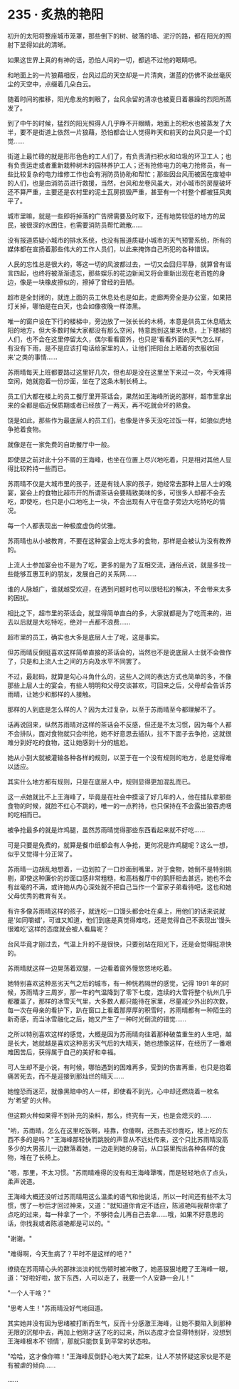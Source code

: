<link rel="stylesheet" href="../styles/text.css" />
<h1>235 · 炙热的艳阳</h1>

初升的太阳将整座城市笼罩，那些倒下的树、破落的墙、泥泞的路，都在阳光的照射下显得如此的清晰。

如果这世界上真的有神的话，恐怕人间的一切，都逃不过他的眼睛吧。

和地面上的一片狼藉相反，台风过后的天空却是一片清爽，湛蓝的仿佛不染丝毫灰尘的天空中，点缀着几朵白云。

随着时间的推移，阳光愈发的刺眼了，台风余留的清凉也被夏日着暴躁的烈阳所蒸发了。

到了中午的时候，猛烈的阳光照得人几乎睁不开眼睛，地面上的积水也被蒸发了大半，要不是街道上依然一片狼藉，恐怕都会让人觉得昨天和前天的台风只是一个幻觉......

街道上最忙碌的就是形形色色的工人们了，有负责清扫积水和垃圾的环卫工人；也有负责运走或者重新栽种树木的园林养护工人；还有抢修电力的电力抢修员，有一些比较复杂的电力维修工作也会有消防员协助和帮忙；那些因台风而被困在废墟中的人们，也是由消防员进行救援，当然，台风和龙卷风虽大，对小城市的房屋破坏还不算严重，主要还是农村里的泥土瓦房损毁严重，甚至有一个村整个都被狂风夷平了。

城市里嘛，就是一些即将掉落的广告牌需要及时取下，还有地势较低的地方的居民，被很深的水困住，也需要消防员帮忙疏散......

没有报道质疑小城市的排水系统，也没有报道质疑小城市的天气预警系统，所有的媒体都在宣扬着那些伟大的工作人员们，以此来掩饰自己所犯的各种错误。

人民的忘性总是很大的，等这一切的风波都过去，一切又会回归平静，就算曾有谣言四起，也终将被渐渐遗忘，那些娱乐的花边新闻又将会重新出现在老百姓的身边，像是一块橡皮擦似的，擦掉了曾经的丑陋。

超市是全封闭的，就连上面的员工休息处也是如此，走廊两旁全是办公室，如果把灯关掉，哪怕是在白天，也会如像夜晚一样漆黑。

唯一的窗户设在下行的楼梯中，旁边放了一张长长的木椅，本意是供员工休息晒太阳的地方，但大多数时候大家都没有那么空闲，特意跑到这里来休息，上下楼梯的人们，也不会在这里停留太久，偶尔看看窗外，也只是'看看外面的天气怎么样，有没有下雨，是不是应该打电话给家里的人，让他们把阳台上晒着的衣服收回来'之类的事情......

苏雨晴每天上班都要路过这里好几次，但也却是没在这里坐下来过一次，今天难得空闲，她就抱着一份炒面，坐在了这条木制长椅上。

员工们大都在楼上的员工餐厅里开茶话会，果然如王海峰所说的那样，超市里拿出来的全都是临近保质期或者已经放了一两天，再不吃就会坏的熟食。

饶是如此，那些作为最底层人的员工们，也像是许多天没吃过饭一样，如狼似虎地争抢着食物。

就像是在一家免费的自助餐厅中一般。

即使是之前对此十分不屑的王海峰，也坐在位置上尽兴地吃着，只是相对其他人显得比较矜持一些而已。

苏雨晴不仅是大城市里的孩子，还是有钱人家的孩子，她经常去那种上层人士的晚宴，宴会上的食物比超市开的所谓茶话会要精致美味的多，可很多人却都不会去吃，即使吃，也只是小口地吃上一块，不会出现有人守在盘子旁边大吃特吃的情况。

每一个人都表现出一种极度虚伪的优雅。

苏雨晴也从小被教育，不要在这种宴会上吃太多的食物，那样是会被认为没有教养的。

上流人士参加宴会也不是为了吃，更多的是为了互相交流，通俗点说，就是多找一些能够互惠互利的朋友，发展自己的关系网......

谁的人脉越广，谁就越受欢迎，在遇到问题时也可以很轻松的解决，不会带来太多的困扰。

相比之下，超市里的茶话会，就显得简单直白的多，大家就都是为了吃而来的，进去以后就是大吃特吃，绝对一点都不浪费......

超市里的员工，确实也大多是底层人士了呢，这是事实。

但苏雨晴反倒挺喜欢这样简单直接的茶话会的，当然也不是说底层人士就不会做作了，只是和上流人士之间的方向及水平不同罢了。

不过，最起码，就算是勾心斗角什么的，这些人之间的表达方式也简单的多，不像那些上层人士的宴会，有些人明明和父母交谈甚欢，可回来之后，父母却会告诉苏雨晴，让她少和那样的人接触。

那样的人到底是怎么样的人？因为太过复杂，以至于苏雨晴至今都理解不了。

话再说回来，纵然苏雨晴对这样的茶话会不反感，但还是不太习惯，因为每个人都不会排队，面对食物就只会哄抢，她不好意思去插队，拉不下面子去争抢，这就很难分到好吃的食物，这让她感到十分的尴尬。

她从小到大就被灌输各种各样的规则，以至于在一个没有规则的地方，总是觉得难以适应。

其实什么地方都有规则，只是在底层人中，规则显得更加混乱而已。

这一点她就比不上王海峰了，毕竟是在社会中摸滚了好几年的人，他在插队拿那些食物的时候，就脸不红心不跳的，唯一的一点矜持，也只保持在不会露出狼吞虎咽的吃相而已。

被争抢最多的就是炸鸡腿，虽然苏雨晴觉得那些东西看起来就不好吃......

可是只要是免费的，就算是餐巾纸都会有人争抢，更何况是炸鸡腿呢？这么一想，似乎又觉得十分正常了。

苏雨晴一边胡乱地想着，一边划拉了一口炒面到嘴里，对于食物，她倒不是特别挑剔，即使这种廉价的炒面口感非常粗糙，和高档餐厅中的鹅肝相去甚远，她也不会有丝毫的不满，或许她从内心深处就不把自己当作一个富家子弟看待吧，这也和她父母优秀的教育有关。

有许多像苏雨晴这样的孩子，就连吃一口馒头都会吐在桌上，用他们的话来说就是'如同嚼蜡'，可谁又知道，他们到底是真觉得难吃，还是觉得自己不表现出'馒头很难吃'这样的态度就会被人看扁呢？

台风毕竟才刚过去，气温上升的不是很快，只要别站在阳光下，还是会觉得挺凉快的。

苏雨晴就这样一边晃荡着双腿，一边看着窗外慢悠悠地吃着。

她特别喜欢这种恶劣天气之后的城市，有一种恍若隔世的感觉，记得 1991 年的时候，苏雨晴才三周岁，那一年的气温降到了零下七度，连续的大雪将整个杭州几乎都覆盖了，那样的冰雪天气里，大多数人都只能待在家里，尽量减少外出的次数，每一次在母亲的看护下，趴在窗口上看着那厚厚的积雪时，苏雨晴都有一种陌生的新奇感，而当冰雪融化之后，她又产生了一种时光倒流的错觉......

之所以特别喜欢这样的感觉，大概是因为苏雨晴向往着那种破茧重生的人生吧，越是长大，她就越是喜欢这种恶劣天气后的大晴天，她也想像这样，在经历了一番艰难困苦后，获得属于自己的美好和幸福。

可人生却不是小说，有时候，哪怕遇到的困难再多，受到的伤害再重，也只是抱着痛苦死去，而不是迎接到那灿烂的晴天......

她惶恐而迷茫，就像黑暗中的人一样，即使看不到光，心中却还燃烧着一枚名为'希望'的火种。

但这颗火种如果得不到补充的染料，那么，终究有一天，也是会熄灭的......

"哟，苏雨晴，怎么在这里吃饭啊，哇靠，你傻啊，还跑去买炒面吃，楼上吃的东西不多的是吗？"王海峰那轻快而跳脱的声音从不远处传来，这个只比苏雨晴没高多少的大男孩儿一边数落着她，一边走到她的身前，从口袋里掏出各种各样的食物，堆在了长椅上。

"嗯，那里，不太习惯。"苏雨晴难得的没有和王海峰犟嘴，而是轻轻地点了点头，柔声说道。

王海峰大概还没听过苏雨晴用这么温柔的语气和他说话，所以一时间还有些不太习惯，愣了一秒后才回过神来，又道："就知道你肯定不适应，陈淑艳叫我帮你拿了点吃的过来，每一种拿了一个，不够待会儿再自己去拿......哦，如果不好意思的话，你找我或者陈淑艳都是可以的。"

"谢谢。"

"难得啊，今天生病了？平时不是这样的吧？"

缭绕在苏雨晴心头的那抹淡淡的忧伤顿时被冲散了，她恶狠狠地瞪了王海峰一眼，道："好啦好啦，放下东西，人可以走了，我要一个人安静一会儿！"

"一个人干啥？"

"思考人生！"苏雨晴没好气地回道。

其实她并没有因为思绪被打断而生气，反而十分感激王海峰，让她不要陷入到那种无限的沉郁中去，再加上他刚才送了吃的过来，所以态度才会显得特别好，没想到王海峰根本不'领情'，那就只能恢复到平常的状态啦。

"哈哈，这才像你嘛！"王海峰反倒舒心地大笑了起来，让人不禁怀疑这家伙是不是有被虐的倾向......

......
